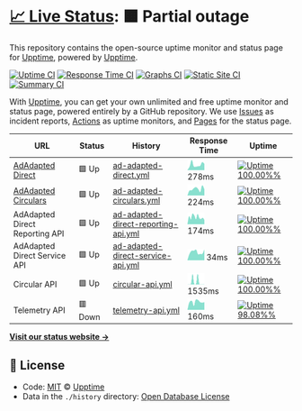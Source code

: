 # [📈 Live Status](https://demo.upptime.js.org): <!--live status--> **🟧 Partial outage**

This repository contains the open-source uptime monitor and status page for [Upptime](https://upptime.js.org), powered by [Upptime](https://github.com/upptime/upptime).

[![Uptime CI](https://github.com/koj-co/upptime/workflows/Uptime%20CI/badge.svg)](https://github.com/koj-co/upptime/actions?query=workflow%3A%22Uptime+CI%22)
[![Response Time CI](https://github.com/koj-co/upptime/workflows/Response%20Time%20CI/badge.svg)](https://github.com/koj-co/upptime/actions?query=workflow%3A%22Response+Time+CI%22)
[![Graphs CI](https://github.com/koj-co/upptime/workflows/Graphs%20CI/badge.svg)](https://github.com/koj-co/upptime/actions?query=workflow%3A%22Graphs+CI%22)
[![Static Site CI](https://github.com/koj-co/upptime/workflows/Static%20Site%20CI/badge.svg)](https://github.com/koj-co/upptime/actions?query=workflow%3A%22Static+Site+CI%22)
[![Summary CI](https://github.com/koj-co/upptime/workflows/Summary%20CI/badge.svg)](https://github.com/koj-co/upptime/actions?query=workflow%3A%22Summary+CI%22)

With [Upptime](https://upptime.js.org), you can get your own unlimited and free uptime monitor and status page, powered entirely by a GitHub repository. We use [Issues](https://github.com/upptime/upptime/issues) as incident reports, [Actions](https://github.com/upptime/upptime/actions) as uptime monitors, and [Pages](https://demo.upptime.js.org) for the status page.

<!--start: status pages-->
<!-- This summary is generated by Upptime (https://github.com/upptime/upptime) -->
<!-- Do not edit this manually, your changes will be overwritten -->

| URL                                                        | Status  | History                                                                                                                                   | Response Time                                                                                        | Uptime                                                                                                                                                                                                                                                          |
| ---------------------------------------------------------- | ------- | ----------------------------------------------------------------------------------------------------------------------------------------- | ---------------------------------------------------------------------------------------------------- | --------------------------------------------------------------------------------------------------------------------------------------------------------------------------------------------------------------------------------------------------------------- |
| [AdAdapted Direct](https://direct.dev.adadapted.dev)       | 🟩 Up   | [ad-adapted-direct.yml](https://github.com/adadaptedinc/upptime/commits/master/history/ad-adapted-direct.yml)                             | <img alt="Response time graph" src="./graphs/ad-adapted-direct.png" height="20"> 278ms               | [![Uptime 100.00%%](https://img.shields.io/endpoint?url=https%3A%2F%2Fraw.githubusercontent.com%2Fadadaptedinc%2Fupptime%2Fmaster%2Fapi%2Fad-adapted-direct%2Fuptime.json)](https://status.adadapted.dev/history/ad-adapted-direct)                             |
| [AdAdapted Circulars](https://circulars.dev.adadapted.dev) | 🟩 Up   | [ad-adapted-circulars.yml](https://github.com/adadaptedinc/upptime/commits/master/history/ad-adapted-circulars.yml)                       | <img alt="Response time graph" src="./graphs/ad-adapted-circulars.png" height="20"> 224ms            | [![Uptime 100.00%%](https://img.shields.io/endpoint?url=https%3A%2F%2Fraw.githubusercontent.com%2Fadadaptedinc%2Fupptime%2Fmaster%2Fapi%2Fad-adapted-circulars%2Fuptime.json)](https://status.adadapted.dev/history/ad-adapted-circulars)                       |
| AdAdapted Direct Reporting API                             | 🟩 Up   | [ad-adapted-direct-reporting-api.yml](https://github.com/adadaptedinc/upptime/commits/master/history/ad-adapted-direct-reporting-api.yml) | <img alt="Response time graph" src="./graphs/ad-adapted-direct-reporting-api.png" height="20"> 174ms | [![Uptime 100.00%%](https://img.shields.io/endpoint?url=https%3A%2F%2Fraw.githubusercontent.com%2Fadadaptedinc%2Fupptime%2Fmaster%2Fapi%2Fad-adapted-direct-reporting-api%2Fuptime.json)](https://status.adadapted.dev/history/ad-adapted-direct-reporting-api) |
| AdAdapted Direct Service API                               | 🟩 Up   | [ad-adapted-direct-service-api.yml](https://github.com/adadaptedinc/upptime/commits/master/history/ad-adapted-direct-service-api.yml)     | <img alt="Response time graph" src="./graphs/ad-adapted-direct-service-api.png" height="20"> 34ms    | [![Uptime 100.00%%](https://img.shields.io/endpoint?url=https%3A%2F%2Fraw.githubusercontent.com%2Fadadaptedinc%2Fupptime%2Fmaster%2Fapi%2Fad-adapted-direct-service-api%2Fuptime.json)](https://status.adadapted.dev/history/ad-adapted-direct-service-api)     |
| Circular API                                               | 🟩 Up   | [circular-api.yml](https://github.com/adadaptedinc/upptime/commits/master/history/circular-api.yml)                                       | <img alt="Response time graph" src="./graphs/circular-api.png" height="20"> 1535ms                   | [![Uptime 100.00%%](https://img.shields.io/endpoint?url=https%3A%2F%2Fraw.githubusercontent.com%2Fadadaptedinc%2Fupptime%2Fmaster%2Fapi%2Fcircular-api%2Fuptime.json)](https://status.adadapted.dev/history/circular-api)                                       |
| Telemetry API                                              | 🟥 Down | [telemetry-api.yml](https://github.com/adadaptedinc/upptime/commits/master/history/telemetry-api.yml)                                     | <img alt="Response time graph" src="./graphs/telemetry-api.png" height="20"> 160ms                   | [![Uptime 98.08%%](https://img.shields.io/endpoint?url=https%3A%2F%2Fraw.githubusercontent.com%2Fadadaptedinc%2Fupptime%2Fmaster%2Fapi%2Ftelemetry-api%2Fuptime.json)](https://status.adadapted.dev/history/telemetry-api)                                      |

<!--end: status pages-->

[**Visit our status website →**](https://demo.upptime.js.org)

## 📄 License

- Code: [MIT](./LICENSE) © [Upptime](https://upptime.js.org)
- Data in the `./history` directory: [Open Database License](https://opendatacommons.org/licenses/odbl/1-0/)
